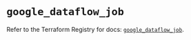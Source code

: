 # `google_dataflow_job`

Refer to the Terraform Registry for docs: [`google_dataflow_job`](https://registry.terraform.io/providers/hashicorp/google/6.20.0/docs/resources/dataflow_job).
